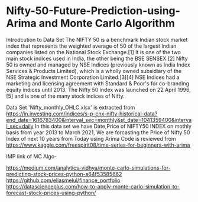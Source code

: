 # Nifty-50-Future-Prediction-using-Arima and Monte Carlo Algorithm

Introdcution to Data Set
The NIFTY 50 is a benchmark Indian stock market index that represents the weighted average of 50 of the largest Indian companies listed on the National Stock Exchange.[1] It is one of the two main stock indices used in India, the other being the BSE SENSEX.[2]
Nifty 50 is owned and managed by NSE Indices (previously known as India Index Services & Products Limited), which is a wholly owned subsidiary of the NSE Strategic Investment Corporation Limited.[3][4] NSE Indices had a marketing and licensing agreement with Standard & Poor's for co-branding equity indices until 2013. The Nifty 50 index was launched on 22 April 1996,[5] and is one of the many stock indices of Nifty.

Data Set 'Nifty_monthly_OHLC.xlsx' is extracted from https://in.investing.com/indices/s-p-cnx-nifty-historical-data?end_date=1616783400&interval_sec=monthly&st_date=1041359400&interval_sec=daily
In this data set we have Date,Price of NIFTY50 INDEX on mothly basis from year 2013 to March 2021, We are forcasting the Price of Nifty 50 Index of next 10 years from Today using Arima
Code is reviewed from https://www.kaggle.com/freespirit08/time-series-for-beginners-with-arima


IMP link of MC Algo-

https://medium.com/analytics-vidhya/monte-carlo-simulations-for-predicting-stock-prices-python-a64f53585662
https://github.com/eliasmelul/finance_portfolio
https://datascienceplus.com/how-to-apply-monte-carlo-simulation-to-forecast-stock-prices-using-python/

